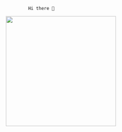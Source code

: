                                          Hi there 👋      


   <div id="header" align="right">
  <img src=https://media.giphy.com/media/YnS7j9pwnECXLMrI4t/giphy.gif width="300"/>
</div>
 
  
